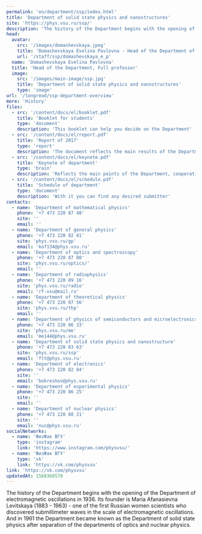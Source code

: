 ```yaml
---
permalink: 'en/department/ssp/index.html'
title: 'Department of solid state physics and nanostructures'
site: 'https://phys.vsu.ru/ssp/'
description: 'The history of the Department begins with the opening of the Department of electromagnetic oscillations in 1936. Its founder is Maria Afanasievna Levitskaya (1883 - 1963) - one of the first Russian women scientists who discovered submillimeter waves in the scale of electromagnetic oscillations. And in 1961 the Department became known as the Department of solid state physics after separation of the departments of optics and nuclear physics.'
head:
  avatar:
    src: '/images/domashevskaya.jpeg'
    title: 'Domashevskaya Evelina Pavlovna - Head of the Department of solid state physics and nanostructures'
    url: '/staff/ssp/domashevskaya_e_p'
  name: 'Domashevskaya Evelina Pavlovna'
  title: 'Head of the Department, Full professor'
  image:
    src: '/images/main-image/ssp.jpg'
    title: 'Department of solid state physics and nanostructures'
    type: 'image'
url: '/longread/ssp-department-overview'
more: 'History'
files:
  - src: '/content/docs/el/booklet.pdf'
    title: 'Booklet for students'
    type: 'document'
    description: 'This booklet can help you decide on the Department'
  - src: '/content/docs/el/report.pdf'
    title: 'Report of 2017'
    type: 'report'
    description: 'The document reflects the main results of the Department'
  - src: '/content/docs/el/keynote.pdf'
    title: 'Keynote of department'
    type: 'brain'
    description: 'Reflects the main points of the Department, cooperation and scientific achievements'
  - src: '/content/docs/el/schedule.pdf'
    title: 'Schedule of department'
    type: 'document'
    description: 'With it you can find any desired submitter'
contacts:
  - name: 'Department of mathematical physics'
    phone: '+7 473 220 87 48'
    site: ''
    email: ''
  - name: 'Department of general physics'
    phone: '+7 473 220 82 81'
    site: 'phys.vsu.ru/gp'
    email: 'kof134@phys.vsu.ru'
  - name: 'Department of optics and spectroscopy'
    phone: '+7 473 220 87 80'
    site: 'phys.vsu.ru/optics/'
    email: ''
  - name: 'Department of radiophysics'
    phone: '+7 473 220 89 16'
    site: 'phys.vsu.ru/radio'
    email: 'rf-vsu@mail.ru'
  - name: 'Department of theoretical physics'
    phone: '+7 473 220 87 56'
    site: 'phys.vsu.ru/thp'
    email: ''
  - name: 'Department of physics of semiconductors and microelectronics'
    phone: '+7 473 220 86 33'
    site: 'phys.vsu.ru/me'
    email: 'me144@phys.vsu.ru'
  - name: 'Department of solid state physics and nanostructure'
    phone: '+7 473 220 83 63'
    site: 'phys.vsu.ru/ssp'
    email: 'ftt@phys.vsu.ru'
  - name: 'Department of electronics'
    phone: '+7 473 220 82 84'
    site: ''
    email: 'bobreshov@phys.vsu.ru'
  - name: 'Department of experimental physics'
    phone: '+7 473 220 86 25'
    site: ''
    email: ''
  - name: 'Department of nuclear physics'
    phone: '+7 473 220 88 21'
    site: ''
    email: 'nuc@phys.vsu.ru'
socialNetworks:
  - name: 'ФизФак ВГУ'
    type: 'instagram'
    link: 'https://www.instagram.com/physvsu/'
  - name: 'ФизФак ВГУ'
    type: 'vk'
    link: 'https://vk.com/physvsu'
link: 'https://vk.com/physvsu'
updatedAt: 1568360578
---
```

The history of the Department begins with the opening of the Department of electromagnetic oscillations in 1936. Its founder is Maria Afanasievna Levitskaya (1883 - 1963) - one of the first Russian women scientists who discovered submillimeter waves in the scale of electromagnetic oscillations. And in 1961 the Department became known as the Department of solid state physics after separation of the departments of optics and nuclear physics.
